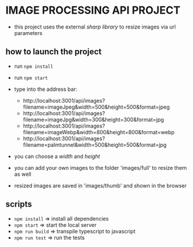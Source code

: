# IMAGE PROCESSING API PROJECT

-   this project uses the external _sharp library_ to resize images via url parameters

## how to launch the project

-   run `npm install`
-   run `npm start`

-   type into the address bar:
    - http://localhost:3001/api/images?filename=imageJpeg&width=500&height=500&format=jpeg
    - http://localhost:3001/api/images?filename=imageJpg&width=300&height=300&format=jpg
    - http://localhost:3001/api/images?filename=imageWebp&width=800&height=800&format=webp
    - http://localhost:3001/api/images?filename=palmtunnel&width=500&height=500&format=jpg


-   you can choose a _width_ and _height_
-   you can add your own images to the folder 'images/full' to resize them as well
-   resized images are saved in 'images/thumb' and shown in the browser

## scripts

-   `npm install` => install all dependencies
-   `npm start` => start the local server
-   `npm run build` => transpile typescript to javascript
-   `npm run test` => run the tests